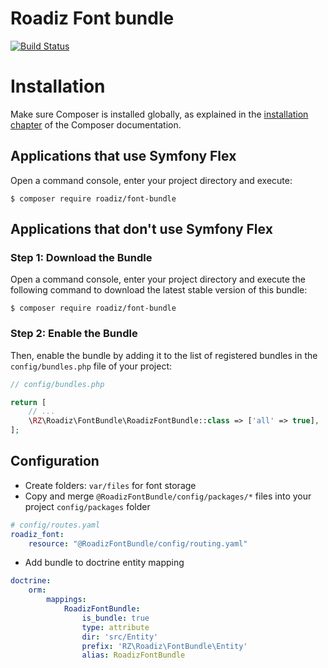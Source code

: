 # Roadiz Font bundle

[![Build Status](https://app.travis-ci.com/roadiz/font-bundle.svg?branch=main)](https://app.travis-ci.com/roadiz/font-bundle)

Installation
============

Make sure Composer is installed globally, as explained in the
[installation chapter](https://getcomposer.org/doc/00-intro.md)
of the Composer documentation.

Applications that use Symfony Flex
----------------------------------

Open a command console, enter your project directory and execute:

```console
$ composer require roadiz/font-bundle
```

Applications that don't use Symfony Flex
----------------------------------------

### Step 1: Download the Bundle

Open a command console, enter your project directory and execute the
following command to download the latest stable version of this bundle:

```console
$ composer require roadiz/font-bundle
```

### Step 2: Enable the Bundle

Then, enable the bundle by adding it to the list of registered bundles
in the `config/bundles.php` file of your project:

```php
// config/bundles.php

return [
    // ...
    \RZ\Roadiz\FontBundle\RoadizFontBundle::class => ['all' => true],
];
```

## Configuration

- Create folders: `var/files` for font storage
- Copy and merge `@RoadizFontBundle/config/packages/*` files into your project `config/packages` folder
```yaml
# config/routes.yaml
roadiz_font:
    resource: "@RoadizFontBundle/config/routing.yaml"
```
- Add bundle to doctrine entity mapping
```yaml
doctrine:
    orm:
        mappings:
            RoadizFontBundle:
                is_bundle: true
                type: attribute
                dir: 'src/Entity'
                prefix: 'RZ\Roadiz\FontBundle\Entity'
                alias: RoadizFontBundle
```

